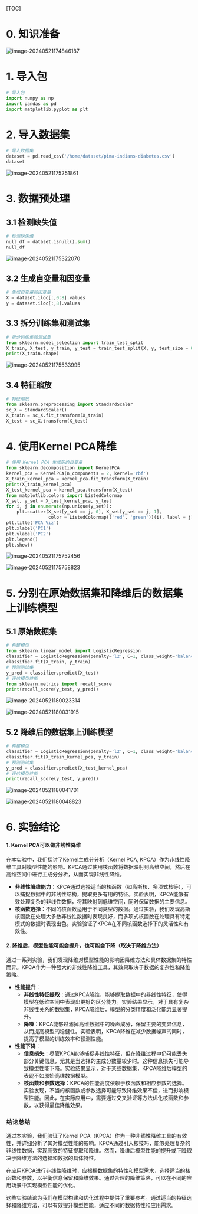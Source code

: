 [TOC]



# 0. 知识准备

![image-20240521174846187](C:\Users\gorsonpy\AppData\Roaming\Typora\typora-user-images\image-20240521174846187.png)

# 1. 导入包

```python
# 导入包
import numpy as np
import pandas as pd
import matplotlib.pyplot as plt
```

# 2. 导入数据集

```python
# 导入数据集
dataset = pd.read_csv('/home/dataset/pima-indians-diabetes.csv')
dataset
```

![image-20240521175251861](C:\Users\gorsonpy\AppData\Roaming\Typora\typora-user-images\image-20240521175251861.png)

# 3. 数据预处理

## 3.1 检测缺失值

```python
# 检测缺失值
null_df = dataset.isnull().sum()
null_df
```

![image-20240521175322070](C:\Users\gorsonpy\AppData\Roaming\Typora\typora-user-images\image-20240521175322070.png)

## 3.2 生成自变量和因变量

```python
# 生成自变量和因变量
X = dataset.iloc[:,0:8].values
y = dataset.iloc[:,8].values
```

## 3.3 拆分训练集和测试集

```python
# 拆分训练集和测试集
from sklearn.model_selection import train_test_split
X_train, X_test, y_train, y_test = train_test_split(X, y, test_size = 0.2, random_state = 0)
print(X_train.shape)
```

![image-20240521175533995](C:\Users\gorsonpy\AppData\Roaming\Typora\typora-user-images\image-20240521175533995.png)

## 3.4 特征缩放

```python
# 特征缩放
from sklearn.preprocessing import StandardScaler
sc_X = StandardScaler()
X_train = sc_X.fit_transform(X_train)
X_test = sc_X.transform(X_test)
```

# 4. 使用Kernel PCA降维

```python
# 使用 Kernel PCA 生成新的自变量
from sklearn.decomposition import KernelPCA
kernel_pca = KernelPCA(n_components = 2, kernel='rbf')
X_train_kernel_pca = kernel_pca.fit_transform(X_train)
print(X_train_kernel_pca)
X_test_kernel_pca = kernel_pca.transform(X_test)
from matplotlib.colors import ListedColormap
X_set, y_set = X_test_kernel_pca, y_test
for i, j in enumerate(np.unique(y_set)):
    plt.scatter(X_set[y_set == j, 0], X_set[y_set == j, 1],
                color = ListedColormap(('red', 'green'))(i), label = j)
plt.title('PCA Viz')
plt.xlabel('PC1')
plt.ylabel('PC2')
plt.legend()
plt.show()
```

![image-20240521175752456](C:\Users\gorsonpy\AppData\Roaming\Typora\typora-user-images\image-20240521175752456.png)

![image-20240521175758823](C:\Users\gorsonpy\AppData\Roaming\Typora\typora-user-images\image-20240521175758823.png)

# 5. 分别在原始数据集和降维后的数据集上训练模型

## 5.1 原始数据集

```python
# 构建模型
from sklearn.linear_model import LogisticRegression
classifier = LogisticRegression(penalty='l2', C=1, class_weight='balanced', random_state = 0)
classifier.fit(X_train, y_train)
# 预测测试集
y_pred = classifier.predict(X_test)
# 评估模型性能
from sklearn.metrics import recall_score
print(recall_score(y_test, y_pred))
```

![image-20240521180023314](C:\Users\gorsonpy\AppData\Roaming\Typora\typora-user-images\image-20240521180023314.png)

![image-20240521180031915](C:\Users\gorsonpy\AppData\Roaming\Typora\typora-user-images\image-20240521180031915.png)

## 5.2 降维后的数据集上训练模型

```python
# 构建模型
classifier = LogisticRegression(penalty='l2', C=1, class_weight='balanced', random_state = 0)
classifier.fit(X_train_kernel_pca, y_train)
# 预测测试集
y_pred = classifier.predict(X_test_kernel_pca)
# 评估模型性能
print(recall_score(y_test, y_pred))
```

![image-20240521180041701](C:\Users\gorsonpy\AppData\Roaming\Typora\typora-user-images\image-20240521180041701.png)

![image-20240521180048823](C:\Users\gorsonpy\AppData\Roaming\Typora\typora-user-images\image-20240521180048823.png)

# 6. 实验结论

#### 1. Kernel PCA可以做非线性降维

在本实验中，我们探讨了Kernel主成分分析（Kernel PCA, KPCA）作为非线性降维工具对模型性能的影响。KPCA通过使用核函数将数据映射到高维空间，然后在高维空间中进行主成分分析，从而实现非线性降维。

- **非线性降维能力**：KPCA通过选择适当的核函数（如高斯核、多项式核等），可以捕捉数据中的非线性结构，提取更多有用的特征。实验表明，KPCA能够有效处理复杂的非线性数据，将其映射到低维空间，同时保留数据的主要信息。
- **核函数选择**：不同的核函数适用于不同类型的数据。通过实验，我们发现高斯核函数在处理大多数非线性数据时表现良好，而多项式核函数在处理具有特定模式的数据时表现出色。实验验证了KPCA在不同核函数选择下的灵活性和有效性。

#### 2. 降维后，模型性能可能会提升，也可能会下降（取决于降维方法）

通过一系列实验，我们发现降维对模型性能的影响因降维方法和具体数据集的特性而异。KPCA作为一种强大的非线性降维工具，其效果取决于数据的复杂性和降维策略。

- **性能提升**：
  - **非线性特征提取**：通过KPCA降维，能够提取数据中的非线性特征，使得模型在低维空间中表现出更好的区分能力。实验结果显示，对于具有复杂非线性关系的数据集，KPCA降维后，模型的分类精度和泛化能力显著提升。
  - **降噪**：KPCA能够过滤掉高维数据中的噪声成分，保留主要的变异信息，从而提高模型的稳健性。实验表明，KPCA降维在减少数据噪声的同时，提高了模型的训练效率和预测性能。
- **性能下降**：
  - **信息损失**：尽管KPCA能够捕捉非线性特征，但在降维过程中仍可能丢失部分关键信息，尤其是当选择的主成分数量较少时。这种信息损失可能导致模型性能下降。实验结果显示，对于某些数据集，KPCA降维后模型的表现不如原始高维数据模型。
  - **核函数和参数选择**：KPCA的性能高度依赖于核函数和相应参数的选择。实验发现，不当的核函数或参数选择可能导致降维效果不佳，进而影响模型性能。因此，在实际应用中，需要通过交叉验证等方法优化核函数和参数，以获得最佳降维效果。

### 结论总结

通过本实验，我们验证了Kernel PCA（KPCA）作为一种非线性降维工具的有效性，并详细分析了其对模型性能的影响。KPCA通过引入核技巧，能够处理复杂的非线性数据，实现高效的特征提取和降维。然而，降维后模型性能的提升或下降取决于降维方法的选择和数据的具体特性。

在应用KPCA进行非线性降维时，应根据数据集的特性和模型需求，选择适当的核函数和参数，以平衡信息保留和降维效果。通过合理的降维策略，可以在不同的应用场景中实现模型性能的优化。

这些实验结论为我们在模型构建和优化过程中提供了重要参考。通过适当的特征选择和降维方法，可以有效提升模型性能，适应不同的数据特性和应用需求。